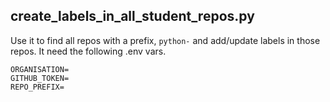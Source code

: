 ## create_labels_in_all_student_repos.py

Use it to find all repos with a prefix, `python-` and add/update labels in those repos. It need the following .env vars.

```
ORGANISATION=
GITHUB_TOKEN=
REPO_PREFIX=
```
